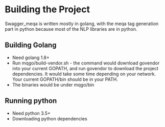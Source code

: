 # Building the Project

Swagger_meqa is written mostly in golang, with the meqa tag generation part in python because most of the NLP libraries are in python.

## Building Golang

* Need golang 1.8+
* Run mqgo/build-vendor.sh - the command would download govendor into your current GOPATH, and run govendor to download the project dependencies. It would take some time depending on your network. Your current GOPATH/bin should be in your PATH.
* The binaries would be under mqgo/bin

## Running python

* Need python 3.5+
* Downloading python dependencies 